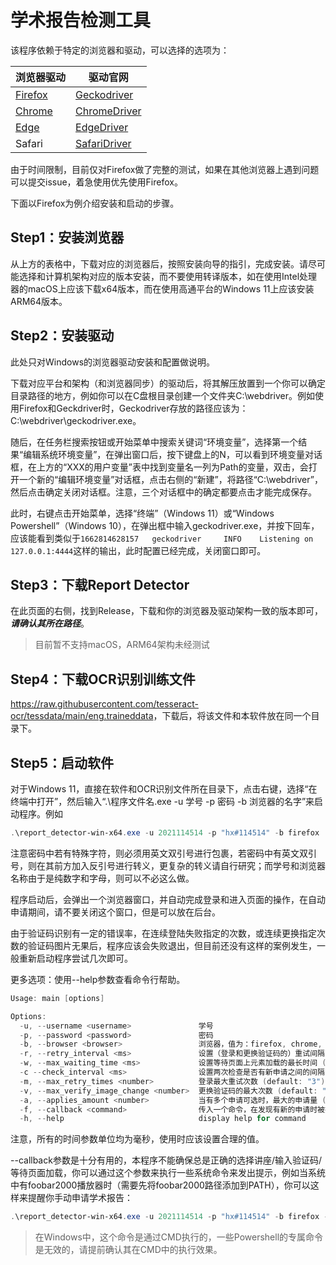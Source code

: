 # 学术报告检测工具

该程序依赖于特定的浏览器和驱动，可以选择的选项为：

浏览器驱动|驱动官网
---|---
[Firefox](https://www.mozilla.org/zh-CN/firefox/)|[Geckodriver](https://github.com/mozilla/geckodriver/releases)
[Chrome](https://www.google.cn/intl/zh-CN/chrome/)|[ChromeDriver](https://chromedriver.chromium.org/)
[Edge](https://www.microsoft.com/zh-cn/edge)|[EdgeDriver](https://developer.microsoft.com/en-us/microsoft-edge/tools/webdriver/)
Safari|[SafariDriver](https://developer.apple.com/library/archive/releasenotes/General/WhatsNewInSafari/Introduction/Introduction.html#//apple_ref/doc/uid/TP40014305-CH1-SW1)

由于时间限制，目前仅对Firefox做了完整的测试，如果在其他浏览器上遇到问题可以提交issue，着急使用优先使用Firefox。

下面以Firefox为例介绍安装和启动的步骤。

## Step1：安装浏览器

从上方的表格中，下载对应的浏览器后，按照安装向导的指引，完成安装。请尽可能选择和计算机架构对应的版本安装，而不要使用转译版本，如在使用Intel处理器的macOS上应该下载x64版本，而在使用高通平台的Windows 11上应该安装ARM64版本。

## Step2：安装驱动

此处只对Windows的浏览器驱动安装和配置做说明。

下载对应平台和架构（和浏览器同步）的驱动后，将其解压放置到一个你可以确定目录路径的地方，例如你可以在C盘根目录创建一个文件夹C:\webdriver。例如使用Firefox和Geckdriver时，Geckodriver存放的路径应该为：C:\webdriver\geckodriver.exe。

随后，在任务栏搜索按钮或开始菜单中搜索关键词“环境变量”，选择第一个结果“编辑系统环境变量”，在弹出窗口后，按下键盘上的N，可以看到环境变量对话框，在上方的“XXX的用户变量”表中找到变量名一列为Path的变量，双击，会打开一个新的“编辑环境变量”对话框，点击右侧的“新建”，将路径“C:\webdriver”，然后点击确定关闭对话框。注意，三个对话框中的确定都要点击才能完成保存。

此时，右键点击开始菜单，选择“终端”（Windows 11）或“Windows Powershell”（Windows 10），在弹出框中输入geckodriver.exe，并按下回车，应该能看到类似于`1662814628157   geckodriver     INFO    Listening on 127.0.0.1:4444`这样的输出，此时配置已经完成，关闭窗口即可。

## Step3：下载Report Detector

在此页面的右侧，找到Release，下载和你的浏览器及驱动架构一致的版本即可，***请确认其所在路径***。

> 目前暂不支持macOS，ARM64架构未经测试

## Step4：下载OCR识别训练文件

<https://raw.githubusercontent.com/tesseract-ocr/tessdata/main/eng.traineddata>，下载后，将该文件和本软件放在同一个目录下。

## Step5：启动软件

对于Windows 11，直接在软件和OCR识别文件所在目录下，点击右键，选择“在终端中打开”，然后输入“.\程序文件名.exe -u 学号 -p 密码 -b 浏览器的名字”来启动程序。例如

```Powershell
.\report_detector-win-x64.exe -u 2021114514 -p "hx#114514" -b firefox
```

注意密码中若有特殊字符，则必须用英文双引号进行包裹，若密码中有英文双引号，则在其前方加入反引号进行转义，更复杂的转义请自行研究；而学号和浏览器名称由于是纯数字和字母，则可以不必这么做。

程序启动后，会弹出一个浏览器窗口，并自动完成登录和进入页面的操作，在自动申请期间，请不要关闭这个窗口，但是可以放在后台。

由于验证码识别有一定的错误率，在连续登陆失败指定的次数，或连续更换指定次数的验证码图片无果后，程序应该会失败退出，但目前还没有这样的案例发生，一般重新启动程序尝试几次即可。

更多选项：使用--help参数查看命令行帮助。

```Powershell
Usage: main [options]

Options:
  -u, --username <username>               学号
  -p, --password <password>               密码
  -b, --browser <browser>                 浏览器，值为：firefox, chrome, edge 或 safari (default: "firefox")
  -r, --retry_interval <ms>               设置（登录和更换验证码的）重试间隔时间 (default: "500")
  -w, --max_waiting_time <ms>             设置等待页面上元素加载的最长时间 (default: "10000")
  -c --check_interval <ms>                设置两次检查是否有新申请之间的间隔时间，实际间隔时间还受到加载等待时间的影响 (default: "90000")
  -m, --max_retry_times <number>          登录最大重试次数 (default: "3")
  -v, --max_verify_image_change <number>  更换验证码的最大次数 (default: "10")
  -a, --applies_amount <number>           当有多个申请可选时，最大的申请量 (default: "3")
  -f, --callback <command>                传入一个命令，在发现有新的申请时被执行
  -h, --help                              display help for command
```

注意，所有的时间参数单位均为毫秒，使用时应该设置合理的值。

--callback参数是十分有用的，本程序不能确保总是正确的选择讲座/输入验证码/等待页面加载，你可以通过这个参数来执行一些系统命令来发出提示，例如当系统中有foobar2000播放器时（需要先将foobar2000路径添加到PATH），你可以这样来提醒你手动申请学术报告：

```Powershell
.\report_detector-win-x64.exe -u 2021114514 -p "hx#114514" -b firefox -f "foobar2000 alert.mp3"
```

> 在Windows中，这个命令是通过CMD执行的，一些Powershell的专属命令是无效的，请提前确认其在CMD中的执行效果。
